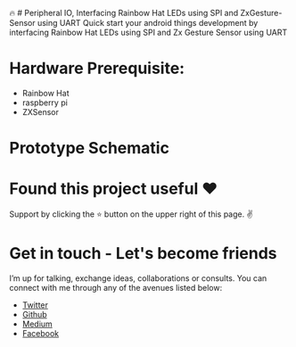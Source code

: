 🔥 # Peripheral IO, Interfacing Rainbow Hat LEDs using SPI and ZxGesture-Sensor using UART
Quick start your android things development by interfacing Rainbow Hat LEDs using SPI and Zx Gesture Sensor using UART
# Hardware Prerequisite:
- Rainbow Hat 
- raspberry pi
- ZXSensor 
# Prototype Schematic
# Found this project useful ❤️

Support by clicking the ⭐️ button on the upper right of this page. ✌️

# Get in touch - Let's become friends
I’m up for talking, exchange ideas, collaborations or consults. You can connect with me through any of the avenues listed below:
- [Twitter](https://twitter.com/Ngesa254)
- [Github](https://github.com/ngesa254)
- [Medium](https://medium.com/@ngesa254)
- [Facebook](https://web.facebook.com/marvinngesa)
